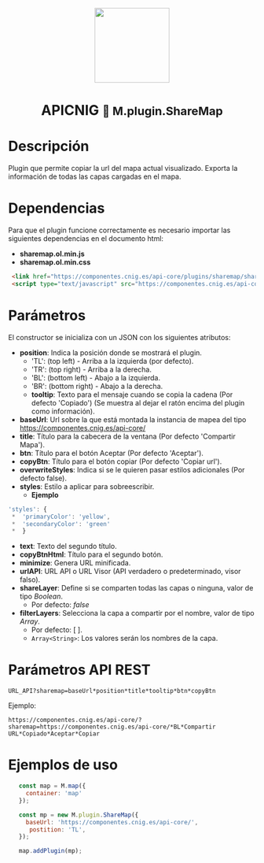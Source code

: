 
<p align="center">
  <img src="https://www.ign.es/resources/viewer/images/logoApiCnig0.5.png" height="152" />
</p>
<h1 align="center"><strong>APICNIG</strong> <small>🔌 M.plugin.ShareMap</small></h1>

# Descripción

Plugin que permite copiar la url del mapa actual visualizado.
Exporta la información de todas las capas cargadas en el mapa.

# Dependencias

Para que el plugin funcione correctamente es necesario importar las siguientes dependencias en el documento html:

- **sharemap.ol.min.js**
- **sharemap.ol.min.css**


```html
 <link href="https://componentes.cnig.es/api-core/plugins/sharemap/sharemap.ol.min.css" rel="stylesheet" />
 <script type="text/javascript" src="https://componentes.cnig.es/api-core/plugins/sharemap/sharemap.ol.min.js"></script>
```

# Parámetros

El constructor se inicializa con un JSON con los siguientes atributos:

- **position**: Indica la posición donde se mostrará el plugin.
  - 'TL': (top left) - Arriba a la izquierda (por defecto).
  - 'TR': (top right) - Arriba a la derecha.
  - 'BL': (bottom left) - Abajo a la izquierda.
  - 'BR': (bottom right) - Abajo a la derecha.
  - **tooltip**: Texto para el mensaje cuando se copia la cadena (Por defecto 'Copiado') (Se muestra al dejar el ratón encima del plugin como información).
- **baseUrl**: Url sobre la que está montada la instancia de mapea del tipo https://componentes.cnig.es/api-core/
- **title**: Título para la cabecera de la ventana (Por defecto 'Compartir Mapa').
- **btn**: Título para el botón Aceptar (Por defecto 'Aceptar').
- **copyBtn**: Título para el botón copiar (Por defecto 'Copiar url').
- **overwriteStyles**: Indica si se le quieren pasar estilos adicionales (Por defecto false).
- **styles**: Estilo a aplicar para sobreescribir.
  - **Ejemplo**
```javascript
'styles': {
 *  'primaryColor': 'yellow',
 *  'secondaryColor': 'green'
 *  }
```
- **text**: Texto del segundo título. 
- **copyBtnHtml**: Título para el segundo botón. 
- **minimize**: Genera URL minificada.
- **urlAPI**: URL API o URL Visor (API verdadero o predeterminado, visor falso).
- **shareLayer**: Define si se comparten todas las capas o ninguna, valor de tipo _Boolean_.
  - Por defecto: _false_
- **filterLayers**: Selecciona la capa a compartir por el nombre, valor de tipo _Array_. 
  - Por defecto: [ ].
  - ```Array<String>```: Los valores serán los nombres de la capa.

# Parámetros API REST
```
URL_API?sharemap=baseUrl*position*title*tooltip*btn*copyBtn
````
Ejemplo:
```
https://componentes.cnig.es/api-core/?sharemap=https://componentes.cnig.es/api-core/*BL*Compartir URL*Copiado*Aceptar*Copiar
```

# Ejemplos de uso

```javascript
   const map = M.map({
     container: 'map'
   });

   const mp = new M.plugin.ShareMap({
     baseUrl: 'https://componentes.cnig.es/api-core/',
      postition: 'TL',
   });

   map.addPlugin(mp);
```
